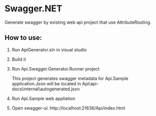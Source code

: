 Swagger.NET
===========

Generate swagger by existing web api project that use AttributeRouting. 

How to use:
-----------

1. Run ApiGenerator.sln in visual studio
2. Build it
3. Run Api.Swagger.Generator.Runner project
   
   This project generates swagger metadata for Api.Sample application.Json will be located in Api\api-docs\internal\autogenerated.json
4. Run Api.Sample web appliation
5. Open swagger-ui: http://localhost:21636/Api/index.html